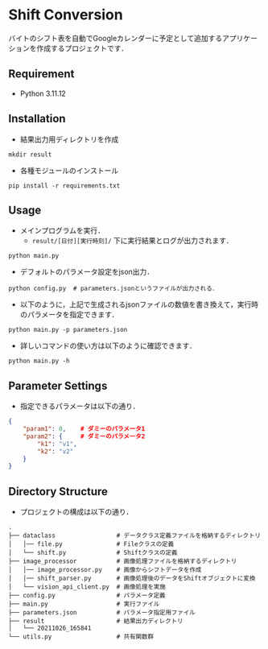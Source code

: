 # Shift Conversion

バイトのシフト表を自動でGoogleカレンダーに予定として追加するアプリケーションを作成するプロジェクトです．


## Requirement
- Python 3.11.12


## Installation
- 結果出力用ディレクトリを作成
```shell
mkdir result
```
- 各種モジュールのインストール
```shell
pip install -r requirements.txt
```


## Usage
- メインプログラムを実行．
  - `result/[日付][実行時刻]/` 下に実行結果とログが出力されます．
```shell
python main.py
```
- デフォルトのパラメータ設定をjson出力．
```shell
python config.py  # parameters.jsonというファイルが出力される．
```
- 以下のように，上記で生成されるjsonファイルの数値を書き換えて，実行時のパラメータを指定できます．
```shell
python main.py -p parameters.json
```
- 詳しいコマンドの使い方は以下のように確認できます．
```shell
python main.py -h
```


## Parameter Settings

- 指定できるパラメータは以下の通り．
```json
{
    "param1": 0,    # ダミーのパラメータ1
    "param2": {     # ダミーのパラメータ2
        "k1": "v1",
        "k2": "v2"
    }
}
```

## Directory Structure
- プロジェクトの構成は以下の通り．
```shell
.
├── dataclass                 # データクラス定義ファイルを格納するディレクトリ
│   │── file.py               # Fileクラスの定義
│   └── shift.py              # Shiftクラスの定義
├── image_processor           # 画像処理ファイルを格納するディレクトリ
│   │── image_processor.py    # 画像からシフトデータを作成
│   │── shift_parser.py       # 画像処理後のデータをShiftオブジェクトに変換
│   └── vision_api_client.py  # 画像処理を実施
├── config.py                 # パラメータ定義
├── main.py                   # 実行ファイル
├── parameters.json           # パラメータ指定用ファイル
├── result                    # 結果出力ディレクトリ
│   └── 20211026_165841
└── utils.py                  # 共有関数群
```
